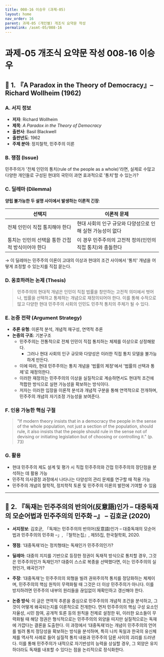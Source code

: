 ```yaml
---
title: 008-16 이승우 (과제-05)
layout: home
nav_order: 16
parent: 과제-05 (개인별) 개조식 요약문 작성
permalink: /asmt-05/008-16
---
```


# 과제-05 개조식 요약문 작성 008-16 이승우 

## 📘 1. 『A Paradox in the Theory of Democracy』– Richard Wollheim (1962)

### A. 서지 정보  
- **저자**: Richard Wollheim  
- **제목**: *A Paradox in the Theory of Democracy*  
- **출판사**: Basil Blackwell    
- **출판년도**: 1962  
- **주제 분야**: 정치철학, 민주주의 이론 

### B. 쟁점 (Issue)  
민주주의가 '전체 인민의 통치(rule of the people as a whole)'라면, 실제로 수많고 다양한 개인들로 구성된 현대의 국민이 과연 효과적으로 '통치'할 수 있는가?

### C. 딜레마 (Dilemma)  
**양립 불가능한 두 설명 사이에서 발생하는 이론적 긴장**:

| 선택지 | 이론적 문제 |
|--------|-------------|
| 전체 인민이 직접 통치해야 한다 | 현대 사회의 인구 규모와 다양성으로 인해 실현 가능성이 없다 |
| 통치는 인민의 선택을 통한 간접적 방식이어야 한다 | 이 경우 민주주의의 고전적 정의(인민의 직접 통치)와 충돌한다 |

→ 이 딜레마는 민주주의 이론이 고대의 이상과 현대의 조건 사이에서 '통치' 개념을 어떻게 조정할 수 있는지를 직접 묻는다.


### D. 옹호하려는 논제 (Thesis)  
> 민주주의의 현대적 개념은 인민이 직접 법률을 창안하는 고전적 의미에서 벗어나, 법률을 선택하고 통제하는 개념으로 재정의되어야 한다. 이를 통해 수적으로 많고 다양한 현대 민주주의 사회의 인민도 민주적 통치의 주체가 될 수 있다.

### E. 논증 전략 (Argument Strategy)  
- **추론 유형**: 이론적 분석, 개념적 재구성, 연역적 추론  
- **논증의 구조**:
  기본구조
  - 민주주의는 전통적으로 전체 인민이 직접 통치하는 체제를 이상으로 상정해왔다.  
    - 그러나 현대 사회의 인구 규모와 다양성은 이러한 직접 통치 모델을 불가능하게 만든다.
  - 이에 따라, 현대 민주주의는 통치 개념을 '법률의 제정'에서 '법률의 선택과 통제'로 재정의한다. 
  - 이러한 재정의는 민주주의의 이상을 실질적으로 계승하면서도 현대적 조건에 적합한 방식으로 실현 가능성을 확보하는 방식이다.
  - 저자는 이러한 입장을 이론적 분석과 개념적 구분을 통해 연역적으로 전개하며, 민주주의 개념의 자기조정 가능성을 보여준다. 

### F. 인용 가능한 핵심 구절
> "If modern theory insists that in a democracy the people in the sense of the whole population, not just a section of the population, should rule, it also insists that the people should rule in the sense not of devising or initiating legislation but of choosing or controlling it." (p. 73)


### G. 활용
- 현대 민주주의 제도 설계 및 평가 시 직접 민주주의와 간접 민주주의의 장단점을 분석하는 데 활용 가능
- 민주적 의사결정 과정에서 나타나는 다양성의 관리 문제를 연구할 때 적용 가능 
- 민주주의 개념의 철학적, 정치학적 토론 및 민주주의 이론의 발전에 기여할 수 있음
---

## 📘 2. 『독재는 민주주의의 반의어(反意語)인가 – 대중독재의 모순어법과 민주주의의 민주화 –』 – 김호균 (2020)

- **서지정보**: 김호균, 「독재는 민주주의의 반의어(反意語)인가 – 대중독재의 모순어법과 민주주의의 민주화 –」, 『철학논집』, 제55집, 한국철학회, 2020.

- **쟁점**: ‘대중독재’라는 정치형태는 독재인가 민주주의인가?  
- **딜레마**: 대중의 지지를 기반으로 등장한 정권이 독재적 방식으로 통치할 경우, 그것은 민주주의인가 독재인가? 대중이 스스로 복종을 선택했다면, 이는 민주주의의 실현인가, 왜곡인가?
- **주장**: ‘대중독재’는 민주주의의 외형을 빌려 권위주의적 통치를 정당화하는 체제이며, 민주주의의 핵심 원칙이 무력화될 때 그것은 더 이상 민주주의가 아니다. 이를 방지하려면 민주주의 내부의 원리들을 끊임없이 재확인하고 갱신해야 한다.    
- **논증 방식**: 이 글은 연역적 추론을 중심으로 민주주의의 개념적 조건을 분석하고, 그것이 어떻게 왜곡되는지를 이론적으로 전개한다. 먼저 민주주의의 핵심 구성 요소인 자율성, 시민 참여, 공개적 토론 등의 원칙을 전제로 설정한 뒤, 이러한 요소들이 무력화될 때 해당 정권은 형식적으로는 민주주의의 외양을 띠지만 실질적으로는 독재에 가깝다는 결론을 도출한다. 이 과정에서 ‘대중독재’라는 개념이 민주주의의 언어를 빌려 통치 정당성을 확보하는 방식을 분석하며, 특히 나치 독일과 한국의 유신체제를 역사적 사례로 들어 실질적 통치 내용과 민주주의 담론 사이의 괴리를 드러낸다. 이를 통해 민주주의가 내적으로 자기반성의 능력을 상실할 경우, 그 외양은 유지하더라도 독재를 내포할 수 있다는 점을 논리적으로 정식화한다.



